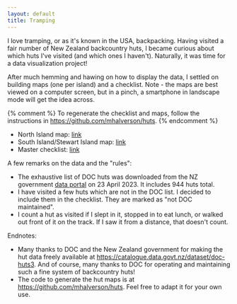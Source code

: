 ```yaml
---
layout: default
title: Tramping
---
```


I love tramping, or as it's known in the USA, backpacking. Having visited a
fair number of New Zealand backcountry huts, I became curious about which huts
I've visited (and which ones I haven't). Naturally, it was time for a data
visualization project!

After much hemming and hawing on how to display the data, I settled on building
maps (one per island) and a checklist. Note - the maps are best viewed on a
computer screen, but in a pinch, a smartphone in landscape mode will get the
idea across.

{% comment %}
To regenerate the checklist and maps, follow the instructions in
https://github.com/mhalverson/huts.
{% endcomment %}

* North Island map: [link](./tramping/north_island_matt_map.html)
* South Island/Stewart Island map: [link](./tramping/south_island_matt_map.html)
* Master checklist: [link](./tramping/matt_checklist.html)

A few remarks on the data and the "rules":

* The exhaustive list of DOC huts was downloaded from the NZ government [data
  portal](https://catalogue.data.govt.nz/dataset/doc-huts3) on 23 April 2023. It
  includes 944 huts total.
* I have visited a few huts which are not in the DOC list. I decided to include
  them in the checklist. They are marked as "not DOC maintained".
* I count a hut as visited if I slept in it, stopped in to eat lunch, or walked
  out front of it on the track. If I saw it from a distance, that doesn't
  count.

Endnotes:

* Many thanks to DOC and the New Zealand government for making the hut data
  freely available at <https://catalogue.data.govt.nz/dataset/doc-huts3>. And of
  course, many thanks to DOC for operating and maintaining such a fine system of
  backcountry huts!
* The code to generate the hut maps is at <https://github.com/mhalverson/huts>.
  Feel free to adapt it for your own use.
